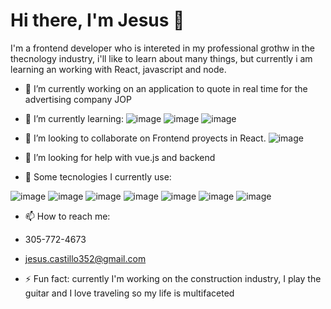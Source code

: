 # Hi there, I'm Jesus 👋


I'm a frontend developer who is intereted in my professional grothw in the thecnology industry, i'll like to learn about many things, but currently i am learning an working with React, javascript and node.

- 🔭 I’m currently working on an application to quote in real time  for the advertising company JOP
- 🌱 I’m currently learning:    ![image]( https://img.shields.io/badge/Node.js-339933?style=for-the-badge&logo=nodedotjs&logoColor=white )
 ![image]( https://img.shields.io/badge/React_Router-CA4245?style=for-the-badge&logo=react-router&logoColor=white )
![image]( https://img.shields.io/badge/Redux-593D88?style=for-the-badge&logo=redux&logoColor=white )





- 👯 I’m looking to collaborate on Frontend proyects in React. ![image]( https://img.shields.io/badge/React-20232A?style=for-the-badge&logo=react&logoColor=61DAFB )


- 🤔 I’m looking for help with vue.js and backend
- 💬 Some tecnologies I currently use: 


![image](	https://img.shields.io/badge/HTML5-E34F26?style=for-the-badge&logo=html5&logoColor=white )
![image](	https://img.shields.io/badge/CSS3-1572B6?style=for-the-badge&logo=css3&logoColor=white)
![image]( https://img.shields.io/badge/JavaScript-323330?style=for-the-badge&logo=javascript&logoColor=F7DF1E	)
![image]( https://img.shields.io/badge/json-5E5C5C?style=for-the-badge&logo=json&logoColor=white )
![image]( https://img.shields.io/badge/Visual_Studio_Code-0078D4?style=for-the-badge&logo=visual%20studio%20code&logoColor=white )
![image]( https://img.shields.io/badge/npm-CB3837?style=for-the-badge&logo=npm&logoColor=white )
![image]( https://img.shields.io/badge/React-20232A?style=for-the-badge&logo=react&logoColor=61DAFB )


- 📫 How to reach me: 
-  305-772-4673
-  jesus.castillo352@gmail.com

- ⚡ Fun fact: currently I'm working on the construction industry, I play the guitar and I love traveling so my life is multifaceted

